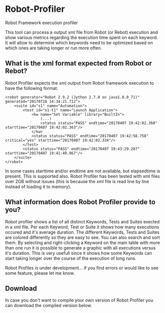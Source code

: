 # Robot-Profiler
Robot Framework execution profiler

This tool can process a output xml file from Robot (or Rebot) execution and show various metrics regarding the execution time spent on each keyword. It will allow
to determine which keywords need to be optimized based on which ones are taking longer or run more often.


## What is the xml format expected from Robot or Rebot?

Robot Profiler expects the xml output from Robot framework execution to have the following format:

	<robot generator="Robot 2.9.2 (Jython 2.7.0 on java1.8.0_71)" generated="20170718 14:34:21.712">
		<suite id="s1" name="Automation">
			<test id="s1-t1" name="Launch Application">
				<kw name="Set Variable" library="BuiltIn">
					(...)
					<status status="PASS" endtime="20170407 19:42:02.368" starttime="20170407 19:42:02.363"/>
				</kw>
				<status status="PASS" endtime="20170407 19:42:58.758" critical="yes" starttime="20170407 19:42:02.334"/>
			</test>
			<status status="PASS" endtime="20170407 19:43:29.287" starttime="20170407 19:41:49.967"/>
		</suite>
	</robot>

In some cases starttime and/or endtime are not available, but elapsedtime is present. This is supported also. 
Robot Profiler has been tested with xml files over 2GB without issues (this is because the xml file is read line by line instead of loading it to memory).

## What information does Robot Profiler provide to you?
Robot profiler shows a list of all distinct Keywords, Tests and Suites exected in a xml file. Per each Keyword, Test or Suite it shows how many executions occured and it's average duration.
The different Keywords, Tests and Suites are colored differently so they are easy to see. You can also search and sort them. 
By selecting and right-clicking a Keyword on the main table with more than one run it is possible to generate a graphic with all executions versus it's duration. This
is very usefull since it shows how some Keywords can start taking longer over the course of the execution of long runs.


Robot Profiles is under development... if you find errors or would like to see some feature, please let me know. 

## Download
In case you don't want to compile your own version of Robot Profiler you can download the compiled version below.
